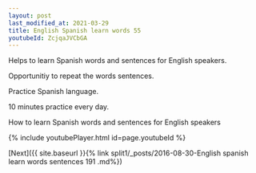 ```yaml
---
layout: post
last_modified_at: 2021-03-29
title: English Spanish learn words 55 
youtubeId: ZcjqaJVCbGA
---
```

 
 
Helps to learn Spanish words and sentences for English speakers.

Opportunitiy to repeat the words sentences. 

Practice Spanish language. 
 
10 minutes practice every day. 
 
How to learn Spanish words and sentences for English speakers 
 
{% include youtubePlayer.html id=page.youtubeId %}
 
 
[Next]({{ site.baseurl }}{% link  split1/_posts/2016-08-30-English spanish learn words sentences 191 .md%})
 
